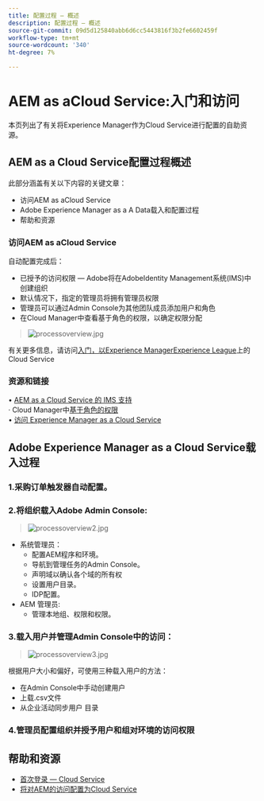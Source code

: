 ```yaml
---
title: 配置过程 — 概述
description: 配置过程 — 概述
source-git-commit: 09d5d125840abb6d6cc5443816f3b2fe6602459f
workflow-type: tm+mt
source-wordcount: '340'
ht-degree: 7%

---
```



# AEM as aCloud Service:入门和访问

本页列出了有关将Experience Manager作为Cloud Service进行配置的自助资源。

## AEM as a Cloud Service配置过程概述

此部分涵盖有关以下内容的关键文章：

* 访问AEM as aCloud Service
* Adobe Experience Manager as a A Data载入和配置过程
* 帮助和资源


### 访问AEM as aCloud Service

自动配置完成后：

* 已授予的访问权限 — Adobe将在AdobeIdentity Management系统(IMS)中创建组织
* 默认情况下，指定的管理员将拥有管理员权限
* 管理员可以通过Admin Console为其他团队成员添加用户和角色
* 在Cloud Manager中查看基于角色的权限，以确定权限分配

> ![processoverview.jpg](./assets/processOverview.jpg)


有关更多信息，请访问[入门，以Experience ManagerExperience League](https://experienceleague.adobe.com/docs/experience-manager-cloud-service/onboarding/home.html?lang=en)上的Cloud Service

### 资源和链接

• [AEM as a Cloud Service 的 IMS 支持](https://experienceleague.adobe.com/docs/experience-manager-cloud-service/security/ims-support.html?lang=en)\
· Cloud Manager中[基于角色的权限](https://experienceleague.adobe.com/docs/experience-manager-cloud-service/onboarding/what-is-required/role-based-permissions.html?lang=en#what-is-required)\
• [访问 Experience Manager as a Cloud Service](https://experienceleague.adobe.com/docs/experience-manager-cloud-service/onboarding/getting-access/navigation.html?lang=en#getting-access)


## Adobe Experience Manager as a Cloud Service载入过程

### 1.采购订单触发器自动配置。

### 2.将组织载入Adobe Admin Console:

>   ![processoverview2.jpg](./assets/processOverview2.jpg)
* 系统管理员：
   * 配置AEM程序和环境。
   * 导航到管理任务的Admin Console。
   * 声明域以确认各个域的所有权
   * 设置用户目录。
   * IDP配置。
* AEM 管理员:
   * 管理本地组、权限和权限。

### 3.载入用户并管理Admin Console中的访问：

>   ![processoverview3.jpg](./assets/processOverview3.jpg)

根据用户大小和偏好，可使用三种载入用户的方法：
* 在Admin Console中手动创建用户
* 上载.csv文件
* 从企业活动同步用户
目录

### 4.管理员配置组织并授予用户和组对环境的访问权限

## 帮助和资源

* [首次登录 — Cloud Service](https://experienceleague.adobe.com/docs/experience-manager-cloud-service/onboarding/getting-access/cloud-service-programs/first-time-login.html#getting-access)
* [将对AEM的访问配置为Cloud Service](https://experienceleague.adobe.com/docs/experience-manager-learn/cloud-service/accessing/overview.html?lang=en#accessing)
